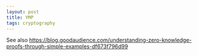 ```yaml
---
layout: post
title: YMP
tags: cryptography
---
```


See also https://blog.goodaudience.com/understanding-zero-knowledge-proofs-through-simple-examples-df673f796d99

<script src="/resources/2022-ymp/ot.js" type="module"></script>
<script src="/resources/2022-ymp/ymp.js" type="module"></script>
<script>
// TODO idea: use promises where user input matters?
// beware its just a toy (bugs, side-channels, post-quantum crypto)
// TODO note: why JS? available, interactive

document.addEventListener('DOMContentLoaded', () => {
	let alice = new window.Alice(5684, 14);
	let bob = new window.Bob(9543, 14);

	let c = alice.produceChallenge();
	bob.consumeChallenge(c);

	let r = bob.produceResponse();
	alice.consumeResponse(r);

	let a = alice.produceAcknowledgement();
	console.log(a);
	bob.consumeAcknowledgement(a);

	console.log(alice.secret, bob.secret, bob.result);
});


</script>

